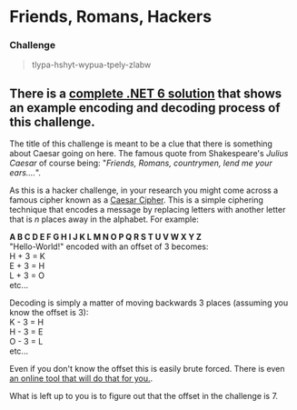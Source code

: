 # Friends, Romans, Hackers

### Challenge
> tlypa-hshyt-wypua-tpely-zlabw

## There is a [complete .NET 6 solution](./CaesarCipher) that shows an example encoding and decoding process of this challenge.

The title of this challenge is meant to be a clue that there is something about Caesar going on here. The famous quote from Shakespeare's *Julius Caesar* of course being: "*Friends, Romans, countrymen, lend me your ears....*".

As this is a hacker challenge, in your research you might come across a famous cipher known as a [Caesar Cipher](https://en.wikipedia.org/wiki/Caesar_cipher). This is a simple ciphering technique that encodes a message by replacing letters with another letter that is *n* places away in the alphabet. For example:

**A B C D E F G H I J K L M N O P Q R S T U V W X Y Z**  
"Hello-World!" encoded with an offset of 3 becomes:  
H + 3 = K  
E + 3 = H  
L + 3 = O  
etc...

Decoding is simply a matter of moving backwards 3 places (assuming you know the offset is 3):  
K - 3 = H  
H - 3 = E  
O - 3 = L  
etc...

Even if you don't know the offset this is easily brute forced. There is even [an online tool that will do that for you.](https://www.dcode.fr/caesar-cipher). 

What is left up to you is to figure out that the offset in the challenge is 7.


